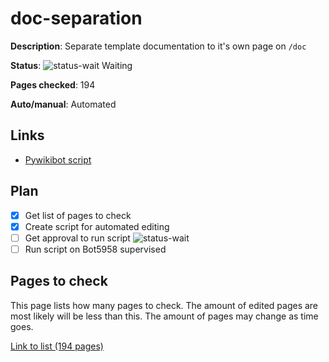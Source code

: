 # doc-separation

**Description**: Separate template documentation to it's own page on `/doc`

**Status**: ![status-wait] Waiting

**Pages checked**: 194

**Auto/manual**: Automated

## Links

- [Pywikibot script](https://gitlab.com/Hans5958-MWS/fandom-fridaynightfunking/-/blob/master/pwb/scripts/userscripts/doc_separator.py)

## Plan

- [x] Get list of pages to check
- [x] Create script for automated editing
- [ ] Get approval to run script ![status-wait]
- [ ] Run script on Bot5958 supervised
 
## Pages to check

This page lists how many pages to check. The amount of edited pages are most likely will be less than this. The amount of pages may change as time goes.

[Link to list (194 pages)](pages.txt)

<!-- status start -->
[status-done]: https://upload.wikimedia.org/wikipedia/commons/thumb/4/41/Symbol_confirmed.svg/16px-Symbol_confirmed.svg.png
[status-wait]: https://upload.wikimedia.org/wikipedia/commons/thumb/5/54/Symbol_wait.svg/16px-Symbol_wait.svg.png
[status-stub]: https://upload.wikimedia.org/wikipedia/commons/thumb/f/f5/Symbol_stub_class.svg/16px-Symbol_stub_class.svg.png
[status-ongo]: https://upload.wikimedia.org/wikipedia/commons/thumb/9/94/Symbol_support_vote.svg/16px-Symbol_support_vote.svg.png
[status-done]: https://upload.wikimedia.org/wikipedia/commons/thumb/4/41/Symbol_confirmed.svg/16px-Symbol_confirmed.svg.png
<!-- status end -->
